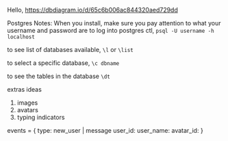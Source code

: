 Hello,
https://dbdiagram.io/d/65c6b006ac844320aed729dd


Postgres Notes:
When you install, make sure you pay attention to what your username and password are
to log into postgres ctl, 
`psql -U username -h localhost`

to see list of databases available, 
`\l` or `\list`

to select a specific database, 
`\c dbname`

to see the tables in the database
`\dt`



extras ideas
1. images 
2. avatars
3. typing indicators

events = {
    type: new_user | message
    user_id:
    user_name:
    avatar_id:
}